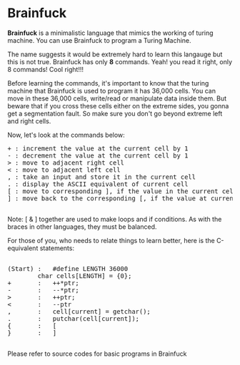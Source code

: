 # Brainfuck

<strong>Brainfuck</strong> is a minimalistic language that mimics the working of turing machine.
You can use Brainfuck to program a <italic>Turing Machine</italic>.

The name suggests it would be extremely hard to learn this langauge but this is not true.
Brainfuck has only <strong>8</strong> <italic>commands</italic>. Yeah! you read it right, only 8 commands! Cool right!!!

Before learning the commands, it's important to know that the turing machine that Brainfuck 
is used to program it has <dtrong>36,000</strong> cells. You can move in these 36,000 cells, write/read or manipulate 
data inside them. But beware that if you cross these cells either on the extreme sides, you gonna get
a segmentation fault. So make sure you don't go beyond extreme left and right cells.


Now, let's look at the commands below:

<pre>
+ : increment the value at the current cell by 1
- : decrement the value at the current cell by 1
> : move to adjacent right cell
< : move to adjacent left cell
, : take an input and store it in the current cell
. : display the ASCII equivalent of current cell
[ : move to corresponding ], if the value in the current cell is zero
] : move back to the corresponding [, if the value at current cell is non-zero

</pre>
Note: [ & ] together are used to make loops and if conditions. As with the braces in other languages, 
they must be balanced.


For those of you, who needs to relate things to learn better, here is the C-equivalent statements:

<pre>

(Start) :   #define LENGTH 36000
	    char cells[LENGTH] = {0};
+       :   ++*ptr;
-       :   --*ptr;
>       :   ++ptr;
<       :   --ptr
,       :   cell[current] = getchar();
.       :   putchar(cell[current]);
{       :   [
}       :   ]

</pre>







Please refer to source codes for basic programs in Brainfuck
